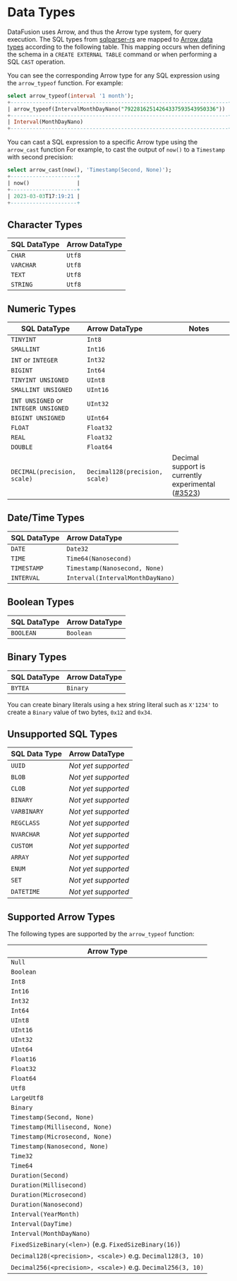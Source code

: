<!---
  Licensed to the Apache Software Foundation (ASF) under one
  or more contributor license agreements.  See the NOTICE file
  distributed with this work for additional information
  regarding copyright ownership.  The ASF licenses this file
  to you under the Apache License, Version 2.0 (the
  "License"); you may not use this file except in compliance
  with the License.  You may obtain a copy of the License at

    http://www.apache.org/licenses/LICENSE-2.0

  Unless required by applicable law or agreed to in writing,
  software distributed under the License is distributed on an
  "AS IS" BASIS, WITHOUT WARRANTIES OR CONDITIONS OF ANY
  KIND, either express or implied.  See the License for the
  specific language governing permissions and limitations
  under the License.
-->

# Data Types

DataFusion uses Arrow, and thus the Arrow type system, for query
execution. The SQL types from
[sqlparser-rs](https://github.com/sqlparser-rs/sqlparser-rs/blob/main/src/ast/data_type.rs#L27)
are mapped to [Arrow data types](https://docs.rs/arrow/latest/arrow/datatypes/enum.DataType.html) according to the following table.
This mapping occurs when defining the schema in a `CREATE EXTERNAL TABLE` command or when performing a SQL `CAST` operation.

You can see the corresponding Arrow type for any SQL expression using
the `arrow_typeof` function. For example:

```sql
select arrow_typeof(interval '1 month');
+---------------------------------------------------------------------+
| arrow_typeof(IntervalMonthDayNano("79228162514264337593543950336")) |
+---------------------------------------------------------------------+
| Interval(MonthDayNano)                                              |
+---------------------------------------------------------------------+
```

You can cast a SQL expression to a specific Arrow type using the `arrow_cast` function
For example, to cast the output of `now()` to a `Timestamp` with second precision:

```sql
select arrow_cast(now(), 'Timestamp(Second, None)');
+---------------------+
| now()               |
+---------------------+
| 2023-03-03T17:19:21 |
+---------------------+
```

## Character Types

| SQL DataType | Arrow DataType |
| ------------ | -------------- |
| `CHAR`       | `Utf8`         |
| `VARCHAR`    | `Utf8`         |
| `TEXT`       | `Utf8`         |
| `STRING`     | `Utf8`         |

## Numeric Types

| SQL DataType                         | Arrow DataType                 | Notes                                                                                                 |
| ------------------------------------ | :----------------------------- | ----------------------------------------------------------------------------------------------------- |
| `TINYINT`                            | `Int8`                         |                                                                                                       |
| `SMALLINT`                           | `Int16`                        |                                                                                                       |
| `INT` or `INTEGER`                   | `Int32`                        |                                                                                                       |
| `BIGINT`                             | `Int64`                        |                                                                                                       |
| `TINYINT UNSIGNED`                   | `UInt8`                        |                                                                                                       |
| `SMALLINT UNSIGNED`                  | `UInt16`                       |                                                                                                       |
| `INT UNSIGNED` or `INTEGER UNSIGNED` | `UInt32`                       |                                                                                                       |
| `BIGINT UNSIGNED`                    | `UInt64`                       |                                                                                                       |
| `FLOAT`                              | `Float32`                      |                                                                                                       |
| `REAL`                               | `Float32`                      |                                                                                                       |
| `DOUBLE`                             | `Float64`                      |                                                                                                       |
| `DECIMAL(precision, scale)`          | `Decimal128(precision, scale)` | Decimal support is currently experimental ([#3523](https://github.com/apache/datafusion/issues/3523)) |

## Date/Time Types

| SQL DataType | Arrow DataType                   |
| ------------ | :------------------------------- |
| `DATE`       | `Date32`                         |
| `TIME`       | `Time64(Nanosecond)`             |
| `TIMESTAMP`  | `Timestamp(Nanosecond, None)`    |
| `INTERVAL`   | `Interval(IntervalMonthDayNano)` |

## Boolean Types

| SQL DataType | Arrow DataType |
| ------------ | :------------- |
| `BOOLEAN`    | `Boolean`      |

## Binary Types

| SQL DataType | Arrow DataType |
| ------------ | :------------- |
| `BYTEA`      | `Binary`       |

You can create binary literals using a hex string literal such as
`X'1234'` to create a `Binary` value of two bytes, `0x12` and `0x34`.

## Unsupported SQL Types

| SQL Data Type | Arrow DataType      |
| ------------- | :------------------ |
| `UUID`        | _Not yet supported_ |
| `BLOB`        | _Not yet supported_ |
| `CLOB`        | _Not yet supported_ |
| `BINARY`      | _Not yet supported_ |
| `VARBINARY`   | _Not yet supported_ |
| `REGCLASS`    | _Not yet supported_ |
| `NVARCHAR`    | _Not yet supported_ |
| `CUSTOM`      | _Not yet supported_ |
| `ARRAY`       | _Not yet supported_ |
| `ENUM`        | _Not yet supported_ |
| `SET`         | _Not yet supported_ |
| `DATETIME`    | _Not yet supported_ |

## Supported Arrow Types

The following types are supported by the `arrow_typeof` function:

| Arrow Type                                                  |
| ----------------------------------------------------------- |
| `Null`                                                      |
| `Boolean`                                                   |
| `Int8`                                                      |
| `Int16`                                                     |
| `Int32`                                                     |
| `Int64`                                                     |
| `UInt8`                                                     |
| `UInt16`                                                    |
| `UInt32`                                                    |
| `UInt64`                                                    |
| `Float16`                                                   |
| `Float32`                                                   |
| `Float64`                                                   |
| `Utf8`                                                      |
| `LargeUtf8`                                                 |
| `Binary`                                                    |
| `Timestamp(Second, None)`                                   |
| `Timestamp(Millisecond, None)`                              |
| `Timestamp(Microsecond, None)`                              |
| `Timestamp(Nanosecond, None)`                               |
| `Time32`                                                    |
| `Time64`                                                    |
| `Duration(Second)`                                          |
| `Duration(Millisecond)`                                     |
| `Duration(Microsecond)`                                     |
| `Duration(Nanosecond)`                                      |
| `Interval(YearMonth)`                                       |
| `Interval(DayTime)`                                         |
| `Interval(MonthDayNano)`                                    |
| `FixedSizeBinary(<len>)` (e.g. `FixedSizeBinary(16)`)       |
| `Decimal128(<precision>, <scale>)` e.g. `Decimal128(3, 10)` |
| `Decimal256(<precision>, <scale>)` e.g. `Decimal256(3, 10)` |